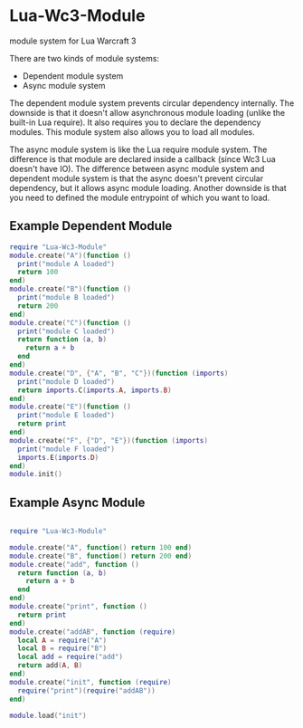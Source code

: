 # Lua-Wc3-Module

module system for Lua Warcraft 3

There are two kinds of module systems:
- Dependent module system
- Async module system

The dependent module system prevents circular dependency internally. The downside is that it doesn't allow asynchronous module loading (unlike the built-in Lua require). It also requires you to declare the dependency modules. This module system also allows you to load all modules.

The async module system is like the Lua require module system. The difference is that module are declared inside a callback (since Wc3 Lua doesn't have IO). The difference between async module system and dependent module system is that the async doesn't prevent circular dependency, but it allows async module loading. Another downside is that you need to defined the module entrypoint of which you want to load.

## Example Dependent Module

```lua
require "Lua-Wc3-Module"
module.create("A")(function ()
  print("module A loaded")
  return 100
end)
module.create("B")(function ()
  print("module B loaded")
  return 200
end)
module.create("C")(function ()
  print("module C loaded")
  return function (a, b)
    return a + b
  end
end)
module.create("D", {"A", "B", "C"})(function (imports)
  print("module D loaded")
  return imports.C(imports.A, imports.B)
end)
module.create("E")(function ()
  print("module E loaded")
  return print
end)
module.create("F", {"D", "E"})(function (imports)
  print("module F loaded")
  imports.E(imports.D)
end)
module.init()
```

## Example Async Module

```lua

require "Lua-Wc3-Module"

module.create("A", function() return 100 end)
module.create("B", function() return 200 end)
module.create("add", function ()
  return function (a, b)
    return a + b
  end
end)
module.create("print", function ()
  return print
end)
module.create("addAB", function (require)
  local A = require("A")
  local B = require("B")
  local add = require("add")
  return add(A, B)
end)
module.create("init", function (require)
  require("print")(require("addAB"))
end)

module.load("init")
```